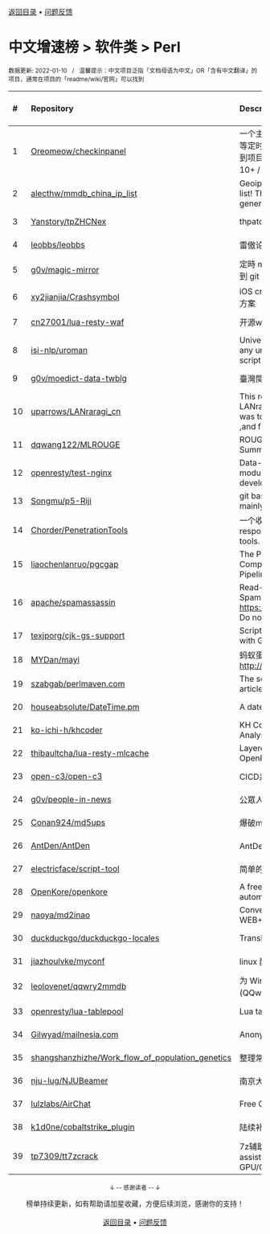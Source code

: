 <a href="https://gitee.com/GrowingGit/GitHub-Chinese-Top-Charts#github中文排行榜">返回目录</a> • <a href="/content/docs/feedback.md">问题反馈</a>

# 中文增速榜 > 软件类 > Perl
<sub>数据更新: 2022-01-10&nbsp;&nbsp;&nbsp;/&nbsp;&nbsp;&nbsp;温馨提示：中文项目泛指「文档母语为中文」OR「含有中文翻译」的项目，通常在项目的「readme/wiki/官网」可以找到</sub>

|#|Repository|Description|Stars|Average daily growth|Updated|
|:-|:-|:-|:-|:-|:-|
|1|[Oreomeow/checkinpanel](https://gitee.com/Oreomeow/checkinpanel)|一个主要运行在 𝐞𝐥𝐞𝐜𝐕𝟐𝐏 或 𝐪𝐢𝐧𝐠𝐥𝐨𝐧𝐠 等定时面板，同时支持系统运行环境的签到项目（环境：𝑷𝒚𝒕𝒉𝒐𝒏 3.8+ / 𝑵𝒐𝒅𝒆.𝒋𝒔 10+ / 𝑩𝒂𝒔𝒉 4+ / 𝑶𝒑𝒆𝒏𝑱𝑫𝑲8 / 𝑷𝒆𝒓𝒍5）|636|5|2022-01-07|
|2|[alecthw/mmdb_china_ip_list](https://gitee.com/alecthw/mmdb_china_ip_list)|Geoip MaxMind Database for china ip list! This is also an example of generating  MaxMind Database!|614|1|2022-01-09|
|3|[Yanstory/tpZHCNex](https://gitee.com/Yanstory/tpZHCNex)|thpatch zh-hans extra patches (Beta)|15|0|2021-12-26|
|4|[leobbs/leobbs](https://gitee.com/leobbs/leobbs)|雷傲论坛, demo地址https://leobbs.org|4|0|2021-11-29|
|5|[g0v/magic-mirror](https://gitee.com/g0v/magic-mirror)|定時 mirror *.gov.tw 上有時效性的資料到 git repository.|10|0|2021-08-03|
|6|[xy2jianjia/Crashsymbol](https://gitee.com/xy2jianjia/Crashsymbol)|iOS crash文件解析 项目符号不显示解决方案|2|0|2021-11-02|
|7|[cn27001/lua-resty-waf](https://gitee.com/cn27001/lua-resty-waf)|开源waf web 防火墙|9|0|2021-11-30|
|8|[isi-nlp/uroman](https://gitee.com/isi-nlp/uroman)|Universal Romanizer that can convert any unicode script to roman (latin) script|38|0|2021-12-02|
|9|[g0v/moedict-data-twblg](https://gitee.com/g0v/moedict-data-twblg)|臺灣閩南語常用詞辭典 資料檔|49|0|2021-12-13|
|10|[uparrows/LANraragi_cn](https://gitee.com/uparrows/LANraragi_cn)|This repo is a fork of Difegue / LANraragi , those things i've done was to translate this repo into chinese ,and fix chrome browser js problem.|40|0|2021-11-28|
|11|[dqwang122/MLROUGE](https://gitee.com/dqwang122/MLROUGE)|ROUGE for multilingual Summarization|6|0|2021-10-11|
|12|[openresty/test-nginx](https://gitee.com/openresty/test-nginx)|Data-driven test scaffold for Nginx C module and OpenResty Lua library development|375|0|2021-12-21|
|13|[Songmu/p5-Riji](https://gitee.com/Songmu/p5-Riji)|git based simple static site generator mainly for blogging|21|0|2022-01-07|
|14|[Chorder/PenetrationTools](https://gitee.com/Chorder/PenetrationTools)|一个收集了各种渗透测试工具的仓库。A respository for collecting penetration tools.|2|0|2021-07-30|
|15|[liaochenlanruo/pgcgap](https://gitee.com/liaochenlanruo/pgcgap)|The Prokaryotic Genomics and Comparative Genomics Analysis Pipeline|18|0|2021-12-23|
|16|[apache/spamassassin](https://gitee.com/apache/spamassassin)|Read-only mirror of Apache SpamAssassin. Submit patches to https://bz.apache.org/SpamAssassin/. Do not send pull requests|204|0|2022-01-09|
|17|[texjporg/cjk-gs-support](https://gitee.com/texjporg/cjk-gs-support)|Scripts to ease the use of CJK fonts with Ghostscript|28|0|2021-09-30|
|18|[MYDan/mayi](https://gitee.com/MYDan/mayi)|蚂蚁蛋运维助手(安装方式: curl -L http://update.mydan.org bash)|12|0|2021-10-14|
|19|[szabgab/perlmaven.com](https://gitee.com/szabgab/perlmaven.com)|The source files of the Perl Maven articles|59|0|2022-01-05|
|20|[houseabsolute/DateTime.pm](https://gitee.com/houseabsolute/DateTime.pm)|A date and time object for Perl|44|0|2021-12-23|
|21|[ko-ichi-h/khcoder](https://gitee.com/ko-ichi-h/khcoder)|KH Coder: for Quantitative Content Analysis or Text Mining|171|0|2022-01-06|
|22|[thibaultcha/lua-resty-mlcache](https://gitee.com/thibaultcha/lua-resty-mlcache)|Layered caching library for OpenResty|311|0|2021-12-15|
|23|[open-c3/open-c3](https://gitee.com/open-c3/open-c3)|CICD系统/发布系统/作业平台|137|0|2022-01-08|
|24|[g0v/people-in-news](https://gitee.com/g0v/people-in-news)|公眾人物新聞的追蹤|17|0|2021-11-01|
|25|[Conan924/md5ups](https://gitee.com/Conan924/md5ups)|爆破md5(用户名+密码+salt)的脚本|2|0|2021-11-15|
|26|[AntDen/AntDen](https://gitee.com/AntDen/AntDen)|AntDen 是一个开源的通用计算框架|9|0|2021-08-14|
|27|[electricface/script-tool](https://gitee.com/electricface/script-tool)|简单的脚本工具|3|0|2021-10-22|
|28|[OpenKore/openkore](https://gitee.com/OpenKore/openkore)|A free/open source client and automation tool for Ragnarok Online|1026|0|2022-01-09|
|29|[naoya/md2inao](https://gitee.com/naoya/md2inao)|Convert markdown to inao-format for WEB+DB PRESS|196|0|2022-01-08|
|30|[duckduckgo/duckduckgo-locales](https://gitee.com/duckduckgo/duckduckgo-locales)|Translation files for duckduckgo.com|77|0|2021-12-24|
|31|[jiazhoulvke/myconf](https://gitee.com/jiazhoulvke/myconf)|linux 配置 |2|0|2021-08-18|
|32|[leolovenet/qqwry2mmdb](https://gitee.com/leolovenet/qqwry2mmdb)|为 Wireshark 能使用纯真网络 IP 数据库(QQwry)而提供的格式转换工具|115|0|2021-11-01|
|33|[openresty/lua-tablepool](https://gitee.com/openresty/lua-tablepool)|Lua table recycling pools for LuaJIT|97|0|2021-11-15|
|34|[Gilwyad/mailnesia.com](https://gitee.com/Gilwyad/mailnesia.com)|Anonymous Email in Seconds|58|0|2022-01-08|
|35|[shangshanzhizhe/Work_flow_of_population_genetics](https://gitee.com/shangshanzhizhe/Work_flow_of_population_genetics)|整理常用的群体遗传学分析流程和脚本|29|0|2021-11-01|
|36|[nju-lug/NJUBeamer](https://gitee.com/nju-lug/NJUBeamer)|南京大学演示文稿模板|7|0|2021-11-21|
|37|[lulzlabs/AirChat](https://gitee.com/lulzlabs/AirChat)|Free Communications For Everyone.|1027|0|2021-12-09|
|38|[k1d0ne/cobaltstrike_plugin](https://gitee.com/k1d0ne/cobaltstrike_plugin)|陆续补充一些自己写的cobaltstrike插件|38|0|2021-11-05|
|39|[tp7309/tt7zcrack](https://gitee.com/tp7309/tt7zcrack)|7z辅助破解工具 Fast 7zip crack assistant tool which support GPU/CPU, written in Python.|12|0|2021-10-07|

<div align="center">
    <p><sub>↓ -- 感谢读者 -- ↓</sub></p>
    榜单持续更新，如有帮助请加星收藏，方便后续浏览，感谢你的支持！
</div>

<br/>

<div align="center"><a href="https://gitee.com/GrowingGit/GitHub-Chinese-Top-Charts#github中文排行榜">返回目录</a> • <a href="/content/docs/feedback.md">问题反馈</a></div>
